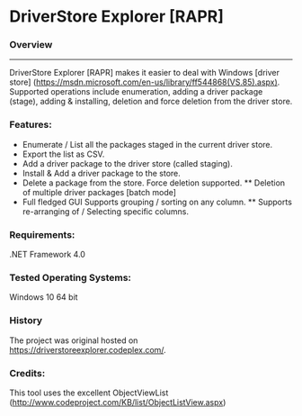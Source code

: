 DriverStore Explorer [RAPR]
===================================================

### Overview
--------
DriverStore Explorer [RAPR] makes it easier to deal with Windows [driver store] (https://msdn.microsoft.com/en-us/library/ff544868(VS.85).aspx). Supported operations include enumeration, adding a driver package (stage), adding & installing, deletion and force deletion from the driver store.

### Features:
* Enumerate / List all the packages staged in the current driver store. 
* Export the list as CSV. 
* Add a driver package to the driver store (called staging). 
* Install & Add a driver package to the store. 
* Delete a package from the store. Force deletion supported. 
** Deletion of multiple driver packages [batch mode] 
* Full fledged GUI Supports grouping / sorting on any column. 
** Supports re-arranging of / Selecting specific columns. 

### Requirements: 
.NET Framework 4.0

### Tested Operating Systems: 
Windows 10 64 bit 

### History
The project was original hosted on https://driverstoreexplorer.codeplex.com/.

### Credits:
This tool uses the excellent ObjectViewList  (http://www.codeproject.com/KB/list/ObjectListView.aspx)
